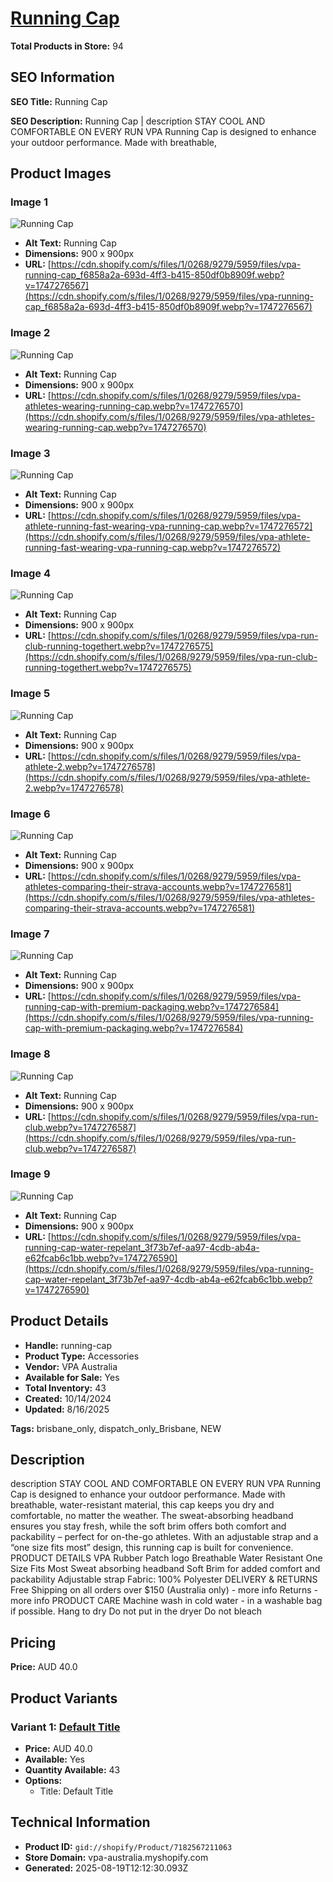 # [Running Cap](https://vpa-australia.myshopify.com/products/running-cap)

**Total Products in Store:** 94

## SEO Information

**SEO Title:** Running Cap

**SEO Description:** Running Cap | description STAY COOL AND COMFORTABLE ON EVERY RUN VPA Running Cap is designed to enhance your outdoor performance. Made with breathable,

## Product Images

### Image 1
![Running Cap](https://cdn.shopify.com/s/files/1/0268/9279/5959/files/vpa-running-cap_f6858a2a-693d-4ff3-b415-850df0b8909f.webp?v=1747276567)

- **Alt Text:** Running Cap
- **Dimensions:** 900 x 900px
- **URL:** [https://cdn.shopify.com/s/files/1/0268/9279/5959/files/vpa-running-cap_f6858a2a-693d-4ff3-b415-850df0b8909f.webp?v=1747276567](https://cdn.shopify.com/s/files/1/0268/9279/5959/files/vpa-running-cap_f6858a2a-693d-4ff3-b415-850df0b8909f.webp?v=1747276567)

### Image 2
![Running Cap](https://cdn.shopify.com/s/files/1/0268/9279/5959/files/vpa-athletes-wearing-running-cap.webp?v=1747276570)

- **Alt Text:** Running Cap
- **Dimensions:** 900 x 900px
- **URL:** [https://cdn.shopify.com/s/files/1/0268/9279/5959/files/vpa-athletes-wearing-running-cap.webp?v=1747276570](https://cdn.shopify.com/s/files/1/0268/9279/5959/files/vpa-athletes-wearing-running-cap.webp?v=1747276570)

### Image 3
![Running Cap](https://cdn.shopify.com/s/files/1/0268/9279/5959/files/vpa-athlete-running-fast-wearing-vpa-running-cap.webp?v=1747276572)

- **Alt Text:** Running Cap
- **Dimensions:** 900 x 900px
- **URL:** [https://cdn.shopify.com/s/files/1/0268/9279/5959/files/vpa-athlete-running-fast-wearing-vpa-running-cap.webp?v=1747276572](https://cdn.shopify.com/s/files/1/0268/9279/5959/files/vpa-athlete-running-fast-wearing-vpa-running-cap.webp?v=1747276572)

### Image 4
![Running Cap](https://cdn.shopify.com/s/files/1/0268/9279/5959/files/vpa-run-club-running-togethert.webp?v=1747276575)

- **Alt Text:** Running Cap
- **Dimensions:** 900 x 900px
- **URL:** [https://cdn.shopify.com/s/files/1/0268/9279/5959/files/vpa-run-club-running-togethert.webp?v=1747276575](https://cdn.shopify.com/s/files/1/0268/9279/5959/files/vpa-run-club-running-togethert.webp?v=1747276575)

### Image 5
![Running Cap](https://cdn.shopify.com/s/files/1/0268/9279/5959/files/vpa-athlete-2.webp?v=1747276578)

- **Alt Text:** Running Cap
- **Dimensions:** 900 x 900px
- **URL:** [https://cdn.shopify.com/s/files/1/0268/9279/5959/files/vpa-athlete-2.webp?v=1747276578](https://cdn.shopify.com/s/files/1/0268/9279/5959/files/vpa-athlete-2.webp?v=1747276578)

### Image 6
![Running Cap](https://cdn.shopify.com/s/files/1/0268/9279/5959/files/vpa-athletes-comparing-their-strava-accounts.webp?v=1747276581)

- **Alt Text:** Running Cap
- **Dimensions:** 900 x 900px
- **URL:** [https://cdn.shopify.com/s/files/1/0268/9279/5959/files/vpa-athletes-comparing-their-strava-accounts.webp?v=1747276581](https://cdn.shopify.com/s/files/1/0268/9279/5959/files/vpa-athletes-comparing-their-strava-accounts.webp?v=1747276581)

### Image 7
![Running Cap](https://cdn.shopify.com/s/files/1/0268/9279/5959/files/vpa-running-cap-with-premium-packaging.webp?v=1747276584)

- **Alt Text:** Running Cap
- **Dimensions:** 900 x 900px
- **URL:** [https://cdn.shopify.com/s/files/1/0268/9279/5959/files/vpa-running-cap-with-premium-packaging.webp?v=1747276584](https://cdn.shopify.com/s/files/1/0268/9279/5959/files/vpa-running-cap-with-premium-packaging.webp?v=1747276584)

### Image 8
![Running Cap](https://cdn.shopify.com/s/files/1/0268/9279/5959/files/vpa-run-club.webp?v=1747276587)

- **Alt Text:** Running Cap
- **Dimensions:** 900 x 900px
- **URL:** [https://cdn.shopify.com/s/files/1/0268/9279/5959/files/vpa-run-club.webp?v=1747276587](https://cdn.shopify.com/s/files/1/0268/9279/5959/files/vpa-run-club.webp?v=1747276587)

### Image 9
![Running Cap](https://cdn.shopify.com/s/files/1/0268/9279/5959/files/vpa-running-cap-water-repelant_3f73b7ef-aa97-4cdb-ab4a-e62fcab6c1bb.webp?v=1747276590)

- **Alt Text:** Running Cap
- **Dimensions:** 900 x 900px
- **URL:** [https://cdn.shopify.com/s/files/1/0268/9279/5959/files/vpa-running-cap-water-repelant_3f73b7ef-aa97-4cdb-ab4a-e62fcab6c1bb.webp?v=1747276590](https://cdn.shopify.com/s/files/1/0268/9279/5959/files/vpa-running-cap-water-repelant_3f73b7ef-aa97-4cdb-ab4a-e62fcab6c1bb.webp?v=1747276590)

## Product Details

- **Handle:** running-cap
- **Product Type:** Accessories
- **Vendor:** VPA Australia
- **Available for Sale:** Yes
- **Total Inventory:** 43
- **Created:** 10/14/2024
- **Updated:** 8/16/2025

**Tags:** brisbane_only, dispatch_only_Brisbane, NEW

## Description

description STAY COOL AND COMFORTABLE ON EVERY RUN VPA Running Cap is designed to enhance your outdoor performance. Made with breathable, water-resistant material, this cap keeps you dry and comfortable, no matter the weather. The sweat-absorbing headband ensures you stay fresh, while the soft brim offers both comfort and packability – perfect for on-the-go athletes. With an adjustable strap and a “one size fits most” design, this running cap is built for convenience. PRODUCT DETAILS VPA Rubber Patch logo Breathable Water Resistant One Size Fits Most Sweat absorbing headband Soft Brim for added comfort and packability Adjustable strap Fabric: 100% Polyester DELIVERY & RETURNS Free Shipping on all orders over $150 (Australia only) - more info Returns - more info PRODUCT CARE Machine wash in cold water - in a washable bag if possible. Hang to dry Do not put in the dryer Do not bleach

## Pricing

**Price:** AUD 40.0

## Product Variants

### Variant 1: [Default Title](https://vpa-australia.myshopify.com/products/running-cap)

- **Price:** AUD 40.0
- **Available:** Yes
- **Quantity Available:** 43
- **Options:**
  - Title: Default Title

## Technical Information

- **Product ID:** `gid://shopify/Product/7182567211063`
- **Store Domain:** vpa-australia.myshopify.com
- **Generated:** 2025-08-19T12:12:30.093Z


